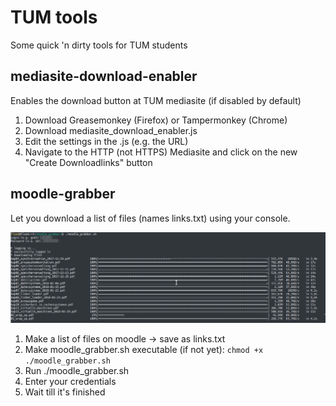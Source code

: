 # TUM tools

Some quick 'n dirty tools for TUM students


## mediasite-download-enabler

Enables the download button at TUM mediasite (if disabled by default)

1. Download Greasemonkey (Firefox) or Tampermonkey (Chrome)
2. Download mediasite_download_enabler.js
3. Edit the settings in the .js (e.g. the URL)
4. Navigate to the HTTP (not HTTPS) Mediasite and click on the new "Create Downloadlinks" button


## moodle-grabber

Let you download a list of files (names links.txt) using your console.

![moodle-grabber in action](pics/grabber_example.png)

1. Make a list of files on moodle -> save as links.txt
2. Make moodle_grabber.sh executable (if not yet): `chmod +x ./moodle_grabber.sh`
3. Run ./moodle_grabber.sh
4. Enter your credentials
5. Wait till it's finished
